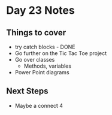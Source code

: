 # Day 23 Notes

## Things to cover

* try catch blocks - DONE
* Go further on the Tic Tac Toe project
* Go over classes
  - Methods, variables
* Power Point diagrams

## Next Steps
* Maybe a connect 4
